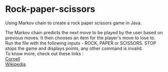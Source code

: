# Rock-paper-scissors
Using Markov chain to create a rock paper scissors game in Java.

The Markov chain predicts the next move to be played by the user based on previous moves.  It then chooses an item for the player's move to lose to.  
Run the file with the following inputs - ROCK, PAPER or SCISSORS. STOP stops the game and displays points, any other command is invalid.   
To know more, check out these links :   
[Cornell](http://www.cs.cornell.edu/courses/cs1114/2009sp/lectures/CS1114-lec20.pdf)  
[Wikipedia](https://en.wikipedia.org/wiki/Markov_chain)
